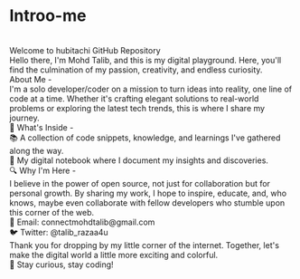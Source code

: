 # Introo-me
<br>
 Welcome to hubitachi GitHub Repository 
<br>
Hello there, I'm Mohd Talib, and this is my digital playground. Here, you'll find the culmination of my passion, creativity, and endless curiosity.
<br>
About Me -
<br>
I'm a solo developer/coder on a mission to turn ideas into reality, one line of code at a time. Whether it's crafting elegant solutions to real-world problems or exploring the latest tech trends, this is where I share my journey.
<br>
📁 What's Inside -
<br>
📚 A collection of code snippets, knowledge, and learnings I've gathered along the way.
<br>
📔 My digital notebook where I document my insights and discoveries.
<br>
🔍 Why I'm Here -
<br>
I believe in the power of open source, not just for collaboration but for personal growth. By sharing my work, I hope to inspire, educate, and, who knows, maybe even collaborate with fellow developers who stumble upon this corner of the web.
<br>
📧 Email: connectmohdtalib@gmail.com
<br>
🐦 Twitter: @talib_razaa4u
<br>
Thank you for dropping by my little corner of the internet. Together, let's make the digital world a little more exciting and colorful.
<br>
🌟 Stay curious, stay coding!

